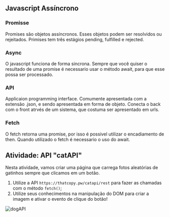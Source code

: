 ## Javascript Assíncrono

### Promisse

Promises são objetos assíncronos.
Esses objetos podem ser resolvidos ou rejeitados.
Primises tem três estágios pending, fulfilled e rejected.

### Async

O javascript funciona de forma sincrona.
Sempre que você quiser o resultado de uma promise é necessario usar o método await, para que esse possa ser processado.

### API

Applicaion programming interface.
Comumente apresentada com a extensão .json, e sendo apresentada em forma de objeto.
Conecta o back com o front atrvés de um sistema, que costuma ser apresentado em urls.

### Fetch

O fetch retorna uma promise, por isso é possivel utilizar o encadiamento de then.
Quando utilizado o fetch é necessario o uso do await.

## Atividade: API "catAPI"

Nesta atividade, vamos criar uma página que carrega fotos aleatórias de gatinhos sempre que clicamos em um botão.

1. Utilize a API `https://thatcopy.pw/catapi/rest` para fazer as chamadas com o método `fetch()`;
2. Utilize seus conhecimentos na manipulação do DOM para criar a imagem e ativar o evento de clique do botão!

![dogAPI](./dogs-gif.gif)
